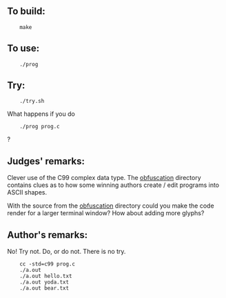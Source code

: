## To build:

``` <!---sh-->
    make
```


## To use:

``` <!---sh-->
    ./prog
```


## Try:

``` <!---sh-->
    ./try.sh
```

What happens if you do

``` <!---sh-->
    ./prog prog.c
```

?


## Judges' remarks:

Clever use of the C99 complex data type. The [obfuscation](obfuscation/index.html) directory
contains clues as to how some winning authors create / edit programs into ASCII
shapes.

With the source from the [obfuscation](obfuscation/index.html) directory could you make the code
render for a larger terminal window?  How about adding more glyphs?


## Author's remarks:

No!  Try not.  Do, or do not.  There is no try.

``` <!---sh-->
    cc -std=c99 prog.c
    ./a.out
    ./a.out hello.txt
    ./a.out yoda.txt
    ./a.out bear.txt
```

<!--

    Copyright © 1984-2024 by Landon Curt Noll. All Rights Reserved.

    You are free to share and adapt this file under the terms of this license:

        Creative Commons Attribution-ShareAlike 4.0 International (CC BY-SA 4.0)

    For more information, see:

        https://creativecommons.org/licenses/by-sa/4.0/

-->
